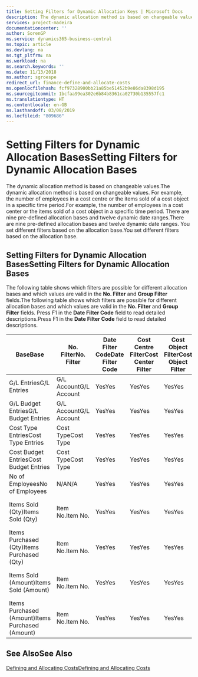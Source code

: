 ```yaml
---
title: Setting Filters for Dynamic Allocation Keys | Microsoft Docs
description: The dynamic allocation method is based on changeable values. For example, the number of employees in a cost centre or the items sold of a cost object in a specific time period. There are nine pre-defined allocation bases and twelve dynamic date ranges. You set different filters based on the allocation base.
services: project-madeira
documentationcenter: ''
author: SorenGP
ms.service: dynamics365-business-central
ms.topic: article
ms.devlang: na
ms.tgt_pltfrm: na
ms.workload: na
ms.search.keywords: ''
ms.date: 11/13/2018
ms.author: sgroespe
redirect_url: finance-define-and-allocate-costs
ms.openlocfilehash: fcf97328900bb21a85be51452b9e86da8398d195
ms.sourcegitcommit: 1bcfaa99ea302e6b84b8361ca02730b135557fc1
ms.translationtype: HT
ms.contentlocale: en-GB
ms.lasthandoff: 03/08/2019
ms.locfileid: "809686"
---
```

# <a name="setting-filters-for-dynamic-allocation-bases"></a><span data-ttu-id="9928c-106">Setting Filters for Dynamic Allocation Bases</span><span class="sxs-lookup"><span data-stu-id="9928c-106">Setting Filters for Dynamic Allocation Bases</span></span>
<span data-ttu-id="9928c-107">The dynamic allocation method is based on changeable values.</span><span class="sxs-lookup"><span data-stu-id="9928c-107">The dynamic allocation method is based on changeable values.</span></span> <span data-ttu-id="9928c-108">For example, the number of employees in a cost centre or the items sold of a cost object in a specific time period.</span><span class="sxs-lookup"><span data-stu-id="9928c-108">For example, the number of employees in a cost center or the items sold of a cost object in a specific time period.</span></span> <span data-ttu-id="9928c-109">There are nine pre-defined allocation bases and twelve dynamic date ranges.</span><span class="sxs-lookup"><span data-stu-id="9928c-109">There are nine pre-defined allocation bases and twelve dynamic date ranges.</span></span> <span data-ttu-id="9928c-110">You set different filters based on the allocation base.</span><span class="sxs-lookup"><span data-stu-id="9928c-110">You set different filters based on the allocation base.</span></span>  

## <a name="setting-filters-for-dynamic-allocation-bases"></a><span data-ttu-id="9928c-111">Setting Filters for Dynamic Allocation Bases</span><span class="sxs-lookup"><span data-stu-id="9928c-111">Setting Filters for Dynamic Allocation Bases</span></span>  
 <span data-ttu-id="9928c-112">The following table shows which filters are possible for different allocation bases and which values are valid in the **No. Filter** and **Group Filter** fields.</span><span class="sxs-lookup"><span data-stu-id="9928c-112">The following table shows which filters are possible for different allocation bases and which values are valid in the **No. Filter** and **Group Filter** fields.</span></span> <span data-ttu-id="9928c-113">Press F1 in the **Date Filter Code** field to read detailed descriptions.</span><span class="sxs-lookup"><span data-stu-id="9928c-113">Press F1 in the **Date Filter Code** field to read detailed descriptions.</span></span>  

|<span data-ttu-id="9928c-114">**Base**</span><span class="sxs-lookup"><span data-stu-id="9928c-114">**Base**</span></span>|<span data-ttu-id="9928c-115">**No. Filter**</span><span class="sxs-lookup"><span data-stu-id="9928c-115">**No. Filter**</span></span>|<span data-ttu-id="9928c-116">**Date Filter Code**</span><span class="sxs-lookup"><span data-stu-id="9928c-116">**Date Filter Code**</span></span>|<span data-ttu-id="9928c-117">**Cost Centre Filter**</span><span class="sxs-lookup"><span data-stu-id="9928c-117">**Cost Center Filter**</span></span>|<span data-ttu-id="9928c-118">**Cost Object Filter**</span><span class="sxs-lookup"><span data-stu-id="9928c-118">**Cost Object Filter**</span></span>|<span data-ttu-id="9928c-119">**Group Filter**</span><span class="sxs-lookup"><span data-stu-id="9928c-119">**Group Filter**</span></span>|  
|--------------|----------------------------------------|----------------------------------------------|------------------------------------------------|------------------------------------------------|------------------------------------------|  
|<span data-ttu-id="9928c-120">G/L Entries</span><span class="sxs-lookup"><span data-stu-id="9928c-120">G/L Entries</span></span>|<span data-ttu-id="9928c-121">G/L Account</span><span class="sxs-lookup"><span data-stu-id="9928c-121">G/L Account</span></span>|<span data-ttu-id="9928c-122">Yes</span><span class="sxs-lookup"><span data-stu-id="9928c-122">Yes</span></span>|<span data-ttu-id="9928c-123">Yes</span><span class="sxs-lookup"><span data-stu-id="9928c-123">Yes</span></span>|<span data-ttu-id="9928c-124">Yes</span><span class="sxs-lookup"><span data-stu-id="9928c-124">Yes</span></span>|<span data-ttu-id="9928c-125">N/A</span><span class="sxs-lookup"><span data-stu-id="9928c-125">N/A</span></span>|  
|<span data-ttu-id="9928c-126">G/L Budget Entries</span><span class="sxs-lookup"><span data-stu-id="9928c-126">G/L Budget Entries</span></span>|<span data-ttu-id="9928c-127">G/L Account</span><span class="sxs-lookup"><span data-stu-id="9928c-127">G/L Account</span></span>|<span data-ttu-id="9928c-128">Yes</span><span class="sxs-lookup"><span data-stu-id="9928c-128">Yes</span></span>|<span data-ttu-id="9928c-129">Yes</span><span class="sxs-lookup"><span data-stu-id="9928c-129">Yes</span></span>|<span data-ttu-id="9928c-130">Yes</span><span class="sxs-lookup"><span data-stu-id="9928c-130">Yes</span></span>|<span data-ttu-id="9928c-131">G/L Budget Name</span><span class="sxs-lookup"><span data-stu-id="9928c-131">G/L Budget Name</span></span>|  
|<span data-ttu-id="9928c-132">Cost Type Entries</span><span class="sxs-lookup"><span data-stu-id="9928c-132">Cost Type Entries</span></span>|<span data-ttu-id="9928c-133">Cost Type</span><span class="sxs-lookup"><span data-stu-id="9928c-133">Cost Type</span></span>|<span data-ttu-id="9928c-134">Yes</span><span class="sxs-lookup"><span data-stu-id="9928c-134">Yes</span></span>|<span data-ttu-id="9928c-135">Yes</span><span class="sxs-lookup"><span data-stu-id="9928c-135">Yes</span></span>|<span data-ttu-id="9928c-136">Yes</span><span class="sxs-lookup"><span data-stu-id="9928c-136">Yes</span></span>|<span data-ttu-id="9928c-137">N/A</span><span class="sxs-lookup"><span data-stu-id="9928c-137">N/A</span></span>|  
|<span data-ttu-id="9928c-138">Cost Budget Entries</span><span class="sxs-lookup"><span data-stu-id="9928c-138">Cost Budget Entries</span></span>|<span data-ttu-id="9928c-139">Cost Type</span><span class="sxs-lookup"><span data-stu-id="9928c-139">Cost Type</span></span>|<span data-ttu-id="9928c-140">Yes</span><span class="sxs-lookup"><span data-stu-id="9928c-140">Yes</span></span>|<span data-ttu-id="9928c-141">Yes</span><span class="sxs-lookup"><span data-stu-id="9928c-141">Yes</span></span>|<span data-ttu-id="9928c-142">Yes</span><span class="sxs-lookup"><span data-stu-id="9928c-142">Yes</span></span>|<span data-ttu-id="9928c-143">Budget Name</span><span class="sxs-lookup"><span data-stu-id="9928c-143">Budget Name</span></span>|  
|<span data-ttu-id="9928c-144">No of Employees</span><span class="sxs-lookup"><span data-stu-id="9928c-144">No of Employees</span></span>|<span data-ttu-id="9928c-145">N/A</span><span class="sxs-lookup"><span data-stu-id="9928c-145">N/A</span></span>|<span data-ttu-id="9928c-146">Yes</span><span class="sxs-lookup"><span data-stu-id="9928c-146">Yes</span></span>|<span data-ttu-id="9928c-147">Yes</span><span class="sxs-lookup"><span data-stu-id="9928c-147">Yes</span></span>|<span data-ttu-id="9928c-148">Yes</span><span class="sxs-lookup"><span data-stu-id="9928c-148">Yes</span></span>|<span data-ttu-id="9928c-149">N/A</span><span class="sxs-lookup"><span data-stu-id="9928c-149">N/A</span></span>|  
|<span data-ttu-id="9928c-150">Items Sold (Qty)</span><span class="sxs-lookup"><span data-stu-id="9928c-150">Items Sold (Qty)</span></span>|<span data-ttu-id="9928c-151">Item No.</span><span class="sxs-lookup"><span data-stu-id="9928c-151">Item No.</span></span>|<span data-ttu-id="9928c-152">Yes</span><span class="sxs-lookup"><span data-stu-id="9928c-152">Yes</span></span>|<span data-ttu-id="9928c-153">Yes</span><span class="sxs-lookup"><span data-stu-id="9928c-153">Yes</span></span>|<span data-ttu-id="9928c-154">Yes</span><span class="sxs-lookup"><span data-stu-id="9928c-154">Yes</span></span>|<span data-ttu-id="9928c-155">Inventory Posting Group</span><span class="sxs-lookup"><span data-stu-id="9928c-155">Inventory Posting Group</span></span>|  
|<span data-ttu-id="9928c-156">Items Purchased (Qty)</span><span class="sxs-lookup"><span data-stu-id="9928c-156">Items Purchased (Qty)</span></span>|<span data-ttu-id="9928c-157">Item No.</span><span class="sxs-lookup"><span data-stu-id="9928c-157">Item No.</span></span>|<span data-ttu-id="9928c-158">Yes</span><span class="sxs-lookup"><span data-stu-id="9928c-158">Yes</span></span>|<span data-ttu-id="9928c-159">Yes</span><span class="sxs-lookup"><span data-stu-id="9928c-159">Yes</span></span>|<span data-ttu-id="9928c-160">Yes</span><span class="sxs-lookup"><span data-stu-id="9928c-160">Yes</span></span>|<span data-ttu-id="9928c-161">Inventory Posting Group</span><span class="sxs-lookup"><span data-stu-id="9928c-161">Inventory Posting Group</span></span>|  
|<span data-ttu-id="9928c-162">Items Sold (Amount)</span><span class="sxs-lookup"><span data-stu-id="9928c-162">Items Sold (Amount)</span></span>|<span data-ttu-id="9928c-163">Item No.</span><span class="sxs-lookup"><span data-stu-id="9928c-163">Item No.</span></span>|<span data-ttu-id="9928c-164">Yes</span><span class="sxs-lookup"><span data-stu-id="9928c-164">Yes</span></span>|<span data-ttu-id="9928c-165">Yes</span><span class="sxs-lookup"><span data-stu-id="9928c-165">Yes</span></span>|<span data-ttu-id="9928c-166">Yes</span><span class="sxs-lookup"><span data-stu-id="9928c-166">Yes</span></span>|<span data-ttu-id="9928c-167">Inventory Posting Group</span><span class="sxs-lookup"><span data-stu-id="9928c-167">Inventory Posting Group</span></span>|  
|<span data-ttu-id="9928c-168">Items Purchased (Amount)</span><span class="sxs-lookup"><span data-stu-id="9928c-168">Items Purchased (Amount)</span></span>|<span data-ttu-id="9928c-169">Item No.</span><span class="sxs-lookup"><span data-stu-id="9928c-169">Item No.</span></span>|<span data-ttu-id="9928c-170">Yes</span><span class="sxs-lookup"><span data-stu-id="9928c-170">Yes</span></span>|<span data-ttu-id="9928c-171">Yes</span><span class="sxs-lookup"><span data-stu-id="9928c-171">Yes</span></span>|<span data-ttu-id="9928c-172">Yes</span><span class="sxs-lookup"><span data-stu-id="9928c-172">Yes</span></span>|<span data-ttu-id="9928c-173">Inventory Posting Group</span><span class="sxs-lookup"><span data-stu-id="9928c-173">Inventory Posting Group</span></span>|  

## <a name="see-also"></a><span data-ttu-id="9928c-174">See Also</span><span class="sxs-lookup"><span data-stu-id="9928c-174">See Also</span></span>  
[<span data-ttu-id="9928c-175">Defining and Allocating Costs</span><span class="sxs-lookup"><span data-stu-id="9928c-175">Defining and Allocating Costs</span></span>](finance-define-and-allocate-costs.md)
